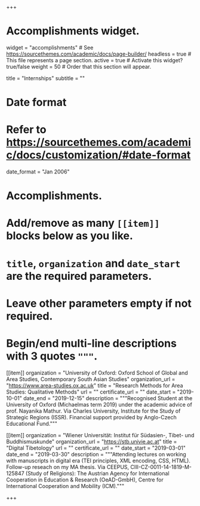 +++
# Accomplishments widget.
widget = "accomplishments"  # See https://sourcethemes.com/academic/docs/page-builder/
headless = true  # This file represents a page section.
active = true  # Activate this widget? true/false
weight = 50  # Order that this section will appear.

title = "Internships"
subtitle = ""

# Date format
#   Refer to https://sourcethemes.com/academic/docs/customization/#date-format
date_format = "Jan 2006"

# Accomplishments.
#   Add/remove as many `[[item]]` blocks below as you like.
#   `title`, `organization` and `date_start` are the required parameters.
#   Leave other parameters empty if not required.
#   Begin/end multi-line descriptions with 3 quotes `"""`.

[[item]]
  organization = "University of Oxford: Oxford School of Global and Area Studies, Contemporary South Asian Studies"
  organization_url = "https://www.area-studies.ox.ac.uk"
  title = "Research Methods for Area Studies: Qualitative Methods"
  url = ""
  certificate_url = ""
  date_start = "2019-10-01"
  date_end = "2019-12-15"
  description = """Recognised Student at the University of Oxford (Michaelmas term 2019) under the academic advice of prof. Nayanika Mathur. Via Charles University, Institute for the Study of Strategic Regions (ISSR). Financial support provided by Anglo-Czech Educational Fund."""

[[item]]
  organization = "Wiener Universität: Institut für Südasien-, Tibet- und Buddhismuskunde"
  organization_url = "https://stb.univie.ac.at"
  title = "Digital Tibetology"
  url = ""
  certificate_url = ""
  date_start = "2019-03-01"
  date_end = "2019-03-30"
  description = """Attending lectures on working with manuscripts in digital era (TEI principles, XML encoding, CSS, HTML). Follow-up reseach on my MA thesis. Via CEEPUS, CIII-CZ-0011-14-1819-M-125847 (Study of Religions): The Austrian Agency for International Cooperation in Education & Research (OeAD-GmbH), Centre for International Cooperation and Mobility (ICM)."""
 

+++
